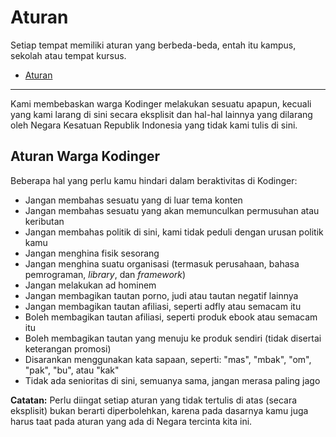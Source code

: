 # Aturan

Setiap tempat memiliki aturan yang berbeda-beda, entah itu kampus, sekolah atau tempat kursus.

- [Aturan](#rules)

---

Kami membebaskan warga Kodinger melakukan sesuatu apapun, kecuali yang kami larang di sini secara eksplisit dan hal-hal lainnya yang dilarang oleh Negara Kesatuan Republik Indonesia yang tidak kami tulis di sini.

<a name="rules"></a>
## Aturan Warga Kodinger

Beberapa hal yang perlu kamu hindari dalam beraktivitas di Kodinger:
- Jangan membahas sesuatu yang di luar tema konten
- Jangan membahas sesuatu yang akan memunculkan permusuhan atau keributan
- Jangan membahas politik di sini, kami tidak peduli dengan urusan politik kamu
- Jangan menghina fisik sesorang
- Jangan menghina suatu organisasi (termasuk perusahaan, bahasa pemrograman, *library*, dan *framework*)
- Jangan melakukan ad hominem
- Jangan membagikan tautan porno, judi atau tautan negatif lainnya
- Jangan membagikan tautan afiliasi, seperti adfly atau semacam itu
- Boleh membagikan tautan afiliasi, seperti produk ebook atau semacam itu
- Boleh membagikan tautan yang menuju ke produk sendiri (tidak disertai keterangan promosi)
- Disarankan menggunakan kata sapaan, seperti: "mas", "mbak", "om", "pak", "bu", atau "kak"
- Tidak ada senioritas di sini, semuanya sama, jangan merasa paling jago

**Catatan:** Perlu diingat setiap aturan yang tidak tertulis di atas (secara eksplisit) bukan berarti diperbolehkan, karena pada dasarnya kamu juga harus taat pada aturan yang ada di Negara tercinta kita ini.